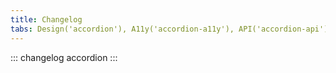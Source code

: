 ```yaml
---
title: Changelog
tabs: Design('accordion'), A11y('accordion-a11y'), API('accordion-api'), Example('accordion-code'), Changelog('accordion-changelog')
---
```


::: changelog accordion :::
